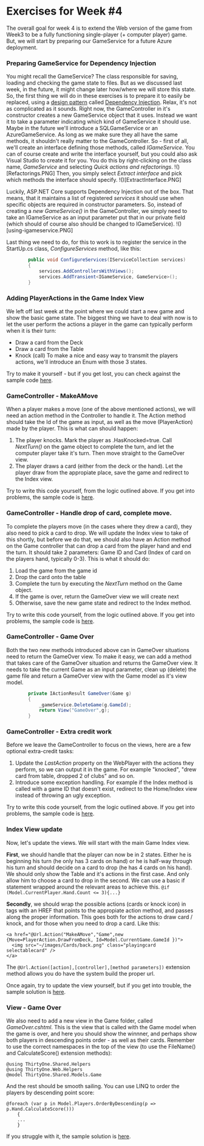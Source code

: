 # Exercises for Week #4

The overall goal for week 4 is to extend the Web version of the game from Week3 to be a fully functioning single-player (+ computer player) game. But, we will start by preparing our GameService for a future Azure deployment.

### Preparing GameService for Dependency Injection
You might recall the GameService? The class responsible for saving, loading and checking the game state to files.
But as we discussed last week, in the future, it might change later how/where we will store this state.
So, the first thing we will do in these exercises is to prepare it to easily be replaced, using a [design pattern](https://en.wikipedia.org/wiki/Software_design_pattern) called [Dependency Injection](https://en.wikipedia.org/wiki/Dependency_injection). Relax, it's not as complicated as it sounds.
Right now, the GameController in it's constructor creates a new GameService object that it uses. Instead we want it to take a parameter indicating which kind of GameService it should use. Maybe in the future we'll introduce a SQLGameService or an AzureGameService. As long as we make sure they all have the same methods, it shouldn't really matter to the GameController.
So - first of all, we'll create an interface defining those methods, called *IGameService*.
You can of course create and write the interface yourself, but you could also ask Visual Studio to create it for you.
You do this by right-clicking on the class name, *GameService* and selecting *Quick actions and refactorings*.
!()[Refactorings.PNG]
Then, you simply select *Extract interface* and pick which methods the interface should specify.
!()[ExtractInterface.PNG]

Luckily, ASP.NET Core supports Dependency Injection out of the box. That means, that it maintains a list of registered *services* it should use when specific objects are required in constructor parameters.
So, instead of creating a *new GameService()* in the GameController, we simply need to take an IGameService as an input parameter put that in our private field (which should of course also should be changed to IGameService).
!()[using-igameservice.PNG]

Last thing we need to do, for this to work is to register the service in the StartUp.cs class, *ConfigureServices* method, like this:
```csharp
        public void ConfigureServices(IServiceCollection services)
        {
            services.AddControllersWithViews();
            services.AddTransient<IGameService, GameService>();
        }
```

### Adding PlayerActions in the Game Index View
We left off last week at the point where we could start a new game and show the basic game state. The biggest thing we have to deal with now is to let the user perform the actions a player in the game can typically perform when it is their turn:
- Draw a card from the Deck
- Draw a card from the Table
- Knock (call)
To make a nice and easy way to transmit the players actions, we'll introduce an Enum with those 3 states.

Try to make it yourself - but if you get lost, you can check against the sample code [here](Solution/ThirtyOne/ThirtyOne.Web/Models/PlayerAction.cs).

### GameController - MakeAMove
When a player makes a move (one of the above mentioned actions), we will need an action method in the Controller to handle it.
The Action method should take the Id of the game as input, as well as the move (PlayerAction) made by the player.
This is what can should happen:
1. The player knocks. Mark the player as .HasKnocked=true. Call *NextTurn()* on the game object to complete the turn, and let the computer player take it's turn. Then move straight to the GameOver view.
2. The player draws a card (either from the deck or the hand). Let the player draw from the appropiate place, save the game and redirect to the Index view.

Try to write this code yourself, from the logic outlined above. If you get into problems, the sample code is [here](Solution/ThirtyOne/ThirtyOne.Web/Controllers/GameController.cs).

### GameController - Handle drop of card, complete move.
To complete the players move (in the cases where they drew a card), they also need to pick a card to drop. We will update the Index view to take of this shortly, but before we do that, we should also have an Action method on the Game controller that can drop a card from the player hand and end the turn.
It should take 2 parameters: Game ID and Card (Index of card on the players hand, typically 0-3).
This is what it should do:
1. Load the game from the game id
2. Drop the card onto the table
3. Complete the turn by executing the *NextTurn* method on the Game object.
4. If the game is over, return the GameOver view we will create next
5. Otherwise, save the new game state and redirect to the Index method.

Try to write this code yourself, from the logic outlined above. If you get into problems, the sample code is [here](Solution/ThirtyOne/ThirtyOne.Web/Controllers/GameController.cs).

### GameController - Game Over
Both the two new methods introduced above can in GameOver situations need to return the GameOver view. To make it easy, we can add a method that takes care of the GameOver situation and returns the GameOver view.
It needs to take the current Game as an input parameter, clean up (delete) the game file and return a GameOver view with the Game model as it's view model.

```csharp
        private IActionResult GameOver(Game g)
        {
            _gameService.DeleteGame(g.GameId);
            return View("GameOver",g);
        }
```


### GameController - Extra credit work
Before we leave the GameController to focus on the views, here are a few optional extra-credit tasks:
1. Update the *LastAction* property on the WebPlayer with the actions they perform, so we can output it in the game. For example "knocked", "drew card from table, dropped 2 of clubs" and so on.
2. Introduce some exception handling. For example if the Index method is called with a game ID that doesn't exist, redirect to the Home/Index view instead of throwing an ugly exception.

Try to write this code yourself, from the logic outlined above. If you get into problems, the sample code is [here](Solution/ThirtyOne/ThirtyOne.Web/Controllers/GameController.cs).

### Index View update
Now, let's update the views. We will start with the main Game Index view.

**First**, we should handle that the player can now be in 2 states. Either he is beginning his turn (he only has 3 cards on hand) or he is half-way through his turn and should decide on a card to drop (he has 4 cards on his hand). We should only show the Table and it's actions in the first case. And only allow him to choose a card to drop in the second.
We can use a basic if statement wrapped around the relevant areas to achieve this.
```@if (Model.CurrentPlayer.Hand.Count <= 3){...}```

**Secondly**, we should wrap the possible actions (cards or knock icon) in <A> tags with an HREF that points to the appropiate action method, and passes along the proper information. This goes both for the actions to draw card / knock, and for those when you need to drop a card. Like this:
  ```
  <a href="@Url.Action("MakeAMove","Game",new {Move=PlayerAction.DrawFromDeck, Id=Model.CurrentGame.GameId })">
    <img src="~/images/Cards/back.png" class="playingcard selectablecard" />
  </a>
  ```
The ```@Url.Action([action],[controller],[method parameters])``` extension method allows you do have the system build the proper url.

Once again, try to update the view yourself, but if you get into trouble, the sample solution is [here](Solution/ThirtyOne/ThirtyOne.Web/Views/Game/Index.cshtml).


### View - Game Over
We also need to add a new view in the Game folder, called *GameOver.cshtml*. This is the view that is called with the Game model when the game is over, and here you should show the winnner, and perhaps show both players in descending points order - as well as their cards.
Remember to use the correct namespaces in the top of the view (to use the FileName() and CalculateScore() extension methods):
```
@using ThirtyOne.Shared.Helpers
@using ThirtyOne.Web.Helpers
@model ThirtyOne.Shared.Models.Game
```

And the rest should be smooth sailing. You can use LINQ to order the players by descending point score: 
```
@foreach (var p in Model.Players.OrderByDescending(p => p.Hand.CalculateScore()))
    {
    ...
    }
```

If you struggle with it, the sample solution is [here](Solution/ThirtyOne/ThirtyOne.Web/Views/Game/GameOver.cshtml).



